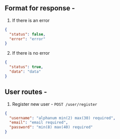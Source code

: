 ## Format for response -

1. If there is an error

```json
{
  "status": false,
  "error": "error"
}
```

2. If there is no error

```json
{
  "status": true,
  "data": "data"
}
```

## User routes -

1. Register new user - `POST /user/register`

```json
{
  "username": "alphanum min(2) max(30) required",
  "email": "email required",
  "password": "min(8) max(40) required"
}
```

<!-- Resources - https://uptimerobot.com/ -->
